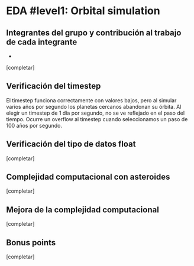 # EDA #level1: Orbital simulation

## Integrantes del grupo y contribución al trabajo de cada integrante

* [Nombre]: [contribución]

[completar]

## Verificación del timestep

El timestep funciona correctamente con valores bajos, pero al simular varios años por segundo los planetas cercanos abandonan su órbita. Al elegir un timestep de 1 día por segundo, no se ve reflejado en el paso del tiempo.
Ocurre un overflow al timestep cuando seleccionamos un paso de 100 años por segundo.

## Verificación del tipo de datos float

[completar]

## Complejidad computacional con asteroides

[completar]

## Mejora de la complejidad computacional

[completar]

## Bonus points

[completar]
